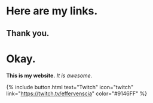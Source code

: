 <h1>Here are my links.</h1>
<h2> Thank you.</h2>
<h1> Okay. </h1>
<b>This is my website.</b> <i>It is awesome.</i>

{% include button.html text="Twitch" icon="twitch" link="https://twitch.tv/effervenscia" color="#9146FF" %}
